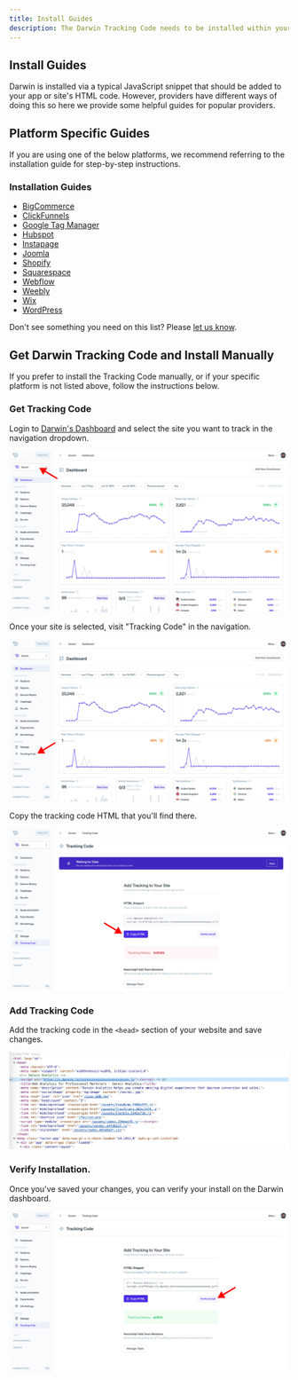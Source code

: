 ```yaml
---
title: Install Guides
description: The Darwin Tracking Code needs to be installed within your site in order to start collecting data. Install manually or follow a platform specific guide.
---
```


## Install Guides

Darwin is installed via a typical JavaScript snippet that should be added to your app or site's HTML code. However, providers have different ways of doing this so here we provide some helpful guides for popular providers.

## Platform Specific Guides

If you are using one of the below platforms, we recommend referring to the installation guide for step-by-step instructions.

### Installation Guides

- [BigCommerce](./bigcommerce-installation)
- [ClickFunnels](./clickfunnels-installation)
- [Google Tag Manager](./google-tag-manager-installation)
- [Hubspot](./hubspot-installation)
- [Instapage](./instapage-installation)
- [Joomla](./joomla-installation)
- [Shopify](./shopify-installation)
- [Squarespace](./squarespace-installation)
- [Webflow](./webflow-installation)
- [Weebly](./weebly-installation)
- [Wix](./wix-installation)
- [WordPress](./wordpress-installation)

Don't see something you need on this list? Please [let us know](/support).

## Get Darwin Tracking Code and Install Manually

If you prefer to install the Tracking Code manually, or if your specific platform is not listed above, follow the instructions below.

### Get Tracking Code

Login to [Darwin's Dashboard](https://app.darwin.so/login) and select the site you want to track in the navigation dropdown.

![Select Site](./install1.webp "Darwin - Select Site")

Once your site is selected, visit "Tracking Code" in the navigation.

![Tracking Code](./install2.webp "Darwin - Tracking Code")

Copy the tracking code HTML that you'll find there.

![Copy Tracking Code](./install3.webp "Darwin - Copy Tracking Code")

### Add Tracking Code

Add the tracking code in the `<head>` section of your website and save changes.

![Add Tracking Code](./install4.webp "Darwin - Add Tracking Code")

### Verify Installation.

Once you've saved your changes, you can verify your install on the Darwin dashboard.

![Verify Tracking](./install5.webp "Darwin - Verify tracking code")
